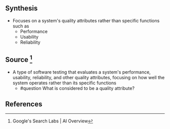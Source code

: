 ## Synthesis
- Focuses on a system's quality attributes rather than specific functions such as
	- Performance
	- Usability
	- Reliability
## Source [^1]
- A type of software testing that evaluates a system's performance, usability, reliability, and other quality attributes, focusing on how well the system operates rather than its specific functions
	- #question What is considered to be a quality attribute?
## References

[^1]: Google's Search Labs | AI Overview